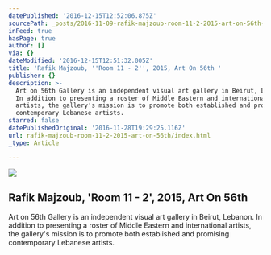 ```yaml
---
datePublished: '2016-12-15T12:52:06.875Z'
sourcePath: _posts/2016-11-09-rafik-majzoub-room-11-2-2015-art-on-56th-or-artsy.md
inFeed: true
hasPage: true
author: []
via: {}
dateModified: '2016-12-15T12:51:32.005Z'
title: 'Rafik Majzoub, ''Room 11 - 2'', 2015, Art On 56th '
publisher: {}
description: >-
  Art on 56th Gallery is an independent visual art gallery in Beirut, Lebanon.
  In addition to presenting a roster of Middle Eastern and international
  artists, the gallery's mission is to promote both established and promising
  contemporary Lebanese artists.
starred: false
datePublishedOriginal: '2016-11-28T19:29:25.116Z'
url: rafik-majzoub-room-11-2-2015-art-on-56th/index.html
_type: Article

---
```

<article style=""><img src="https://imgflo.herokuapp.com/graph/2b2431f8e7ba7b0/f72cc56e8aa90ffd4ffe8bdaa0a29ade/noop.jpg?input=https%3A%2F%2Fd32dm0rphc51dk.cloudfront.net%2FUno4kRwyxLtHC-GIsFuwxQ%2Flarge.jpg" /><h1>Rafik Majzoub, 'Room 11 - 2', 2015, Art On 56th </h1><p>Art on 56th Gallery is an independent visual art gallery in Beirut, Lebanon. In addition to presenting a roster of Middle Eastern and international artists, the gallery's mission is to promote both established and promising contemporary Lebanese artists.</p></article>